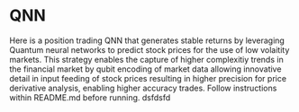 # QNN
Here is a position trading QNN that generates stable returns by leveraging Quantum neural networks to predict stock prices for the use of low volaitity markets. This strategy enables the capture of higher complexitiy trends in the financial market by qubit encoding of market data allowing innovative detail in input feeding of stock prices resulting in higher precision for price derivative analysis, enabling higher accuracy trades. Follow instructions within README.md before running.
dsfdsfd
